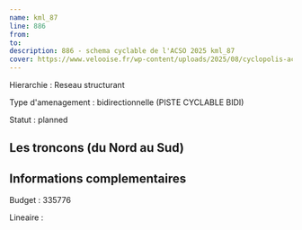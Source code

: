 ```yaml
---
name: kml_87 
line: 886
from: 
to:  
description: 886 - schema cyclable de l'ACSO 2025 kml_87 
cover: https://www.velooise.fr/wp-content/uploads/2025/08/cyclopolis-acso-886.jpg
---
```

Hierarchie : Reseau structurant

Type d'amenagement : bidirectionnelle (PISTE CYCLABLE BIDI)

Statut : planned

## Les troncons (du Nord au Sud)

## Informations complementaires

Budget  : 335776 

Lineaire :

